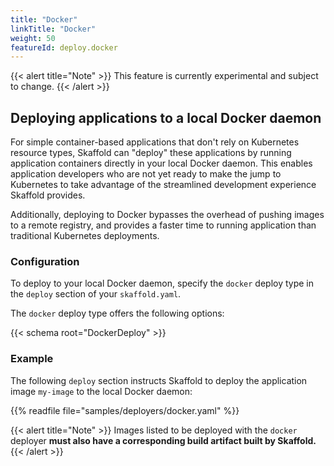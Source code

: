 ```yaml
---
title: "Docker"
linkTitle: "Docker"
weight: 50
featureId: deploy.docker
---
```


{{< alert title="Note" >}}
This feature is currently experimental and subject to change.
{{< /alert >}}

## Deploying applications to a local Docker daemon

For simple container-based applications that don't rely on
Kubernetes resource types, Skaffold can "deploy" these applications
by running application containers directly in your local Docker daemon.
This enables application developers who are not yet ready to make the jump
to Kubernetes to take advantage of the streamlined development experience
Skaffold provides.

Additionally, deploying to Docker bypasses the overhead of pushing
images to a remote registry, and provides a faster time to running
application than traditional Kubernetes deployments.

### Configuration

To deploy to your local Docker daemon, specify the `docker` deploy type
in the `deploy` section of your `skaffold.yaml`.

The `docker` deploy type offers the following options:

{{< schema root="DockerDeploy" >}}

### Example

The following `deploy` section instructs Skaffold to deploy
the application image `my-image` to the local Docker daemon:

{{% readfile file="samples/deployers/docker.yaml" %}}

{{< alert title="Note" >}}
Images listed to be deployed with the `docker` deployer **must also have a corresponding build artifact built by Skaffold.**
{{< /alert >}}
